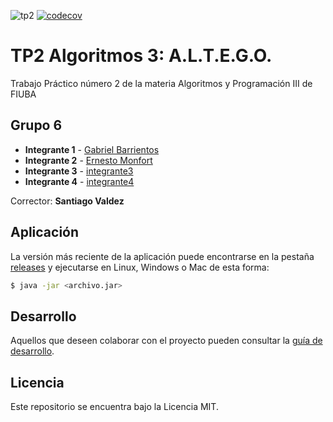 ![tp2](https://github.com/valengutierrez/algo3_tp2/actions/workflows/build.yml/badge.svg) [![codecov](https://codecov.io/gh/valengutierrez/algo3_tp2/branch/master/graph/badge.svg)](https://codecov.io/gh/valengutierrez/algo3_tp2)

# TP2 Algoritmos 3: A.L.T.E.G.O. 

Trabajo Práctico número 2 de la materia Algoritmos y Programación III de FIUBA

## Grupo 6

* **Integrante 1** - [Gabriel Barrientos](https://github.com/gabbo3)
* **Integrante 2** - [Ernesto Monfort](https://github.com/EMonfort)
* **Integrante 3** - [integrante3](https://github.com/integrante3)
* **Integrante 4** - [integrante4](https://github.com/integrante4)

Corrector: **Santiago Valdez**

## Aplicación

La versión más reciente de la aplicación puede encontrarse en la pestaña [releases](https://github.com/valengutierrez/algo3_tp2/releases/latest) y ejecutarse en Linux, Windows o Mac de esta forma:

```bash
$ java -jar <archivo.jar>
```

## Desarrollo

Aquellos que deseen colaborar con el proyecto pueden consultar la [guía de desarrollo](./docs/Desarrollo.md).

## Licencia

Este repositorio se encuentra bajo la Licencia MIT.


